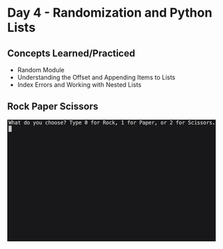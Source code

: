 # Day 4 - Randomization and Python Lists

## Concepts Learned/Practiced
- Random Module
- Understanding the Offset and Appending Items to Lists
- Index Errors and Working with Nested Lists

## Rock Paper Scissors
![Rock Paper Scissors Gif](../images-gifs/rock-paper-scissors.gif)